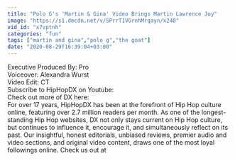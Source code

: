 ```yaml
---
title: "Polo G's 'Martin & Gina' Video Brings Martin Lawrence Joy"
image: "https://s1.dmcdn.net/v/SPrrT1VGrnhMrqayn/x240"
vid_id: "x7vptnh"
categories: "fun"
tags: ["martin and gina","polo g","the goat"]
date: "2020-08-29T16:39:04+03:00"
---
```

Executive Produced By: Pro   <br>Voiceover: Alexandra Wurst  <br>Video Edit: CT   <br>Subscribe to HipHopDX on Youtube:  <br>Check out more of DX here:  <br>For over 17 years, HipHopDX has been at the forefront of Hip Hop culture online, featuring over 2.7 million readers per month. As one of the longest-standing Hip Hop websites, DX not only stays current on Hip Hop culture, but continues to influence it, encourage it, and simultaneously reflect on its past. Our insightful, honest editorials, unbiased reviews, premier audio and video sections, and original video content, draws one of the most loyal followings online. Check us out at   <br>
